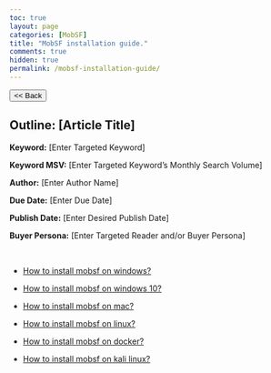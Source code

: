 ```yaml
---
toc: true
layout: page
categories: [MobSF]
title: "MobSF installation guide."
comments: true
hidden: true
permalink: /mobsf-installation-guide/
---
```


<button class="back-button" onclick="window.history.back()"><< Back</button>

## Outline: [Article Title]

**Keyword:** [Enter Targeted Keyword]

**Keyword MSV:** [Enter Targeted Keyword’s Monthly Search Volume]

**Author:** [Enter Author Name]

**Due Date:** [Enter Due Date]

**Publish Date:** [Enter Desired Publish Date]

**Buyer Persona:** [Enter Targeted Reader and/or Buyer Persona]

<br>

<ul>
<li><p><a href="https://aviyeldevrel.github.io/Aviyel-Blogs-Review/">How to install mobsf on windows?</a><p>
<li><p><a href="https://aviyeldevrel.github.io/Aviyel-Blogs-Review/">How to install mobsf on windows 10?</a><p>
<li><p><a href="https://aviyeldevrel.github.io/Aviyel-Blogs-Review/">How to install mobsf on mac?</a><p>
<li><p><a href="https://aviyeldevrel.github.io/Aviyel-Blogs-Review/">How to install mobsf on linux?</a><p>
<li><p><a href="https://aviyeldevrel.github.io/Aviyel-Blogs-Review/">How to install mobsf on docker?</a><p>
<li><p><a href="https://aviyeldevrel.github.io/Aviyel-Blogs-Review/">How to install mobsf on kali linux?</a><p>
